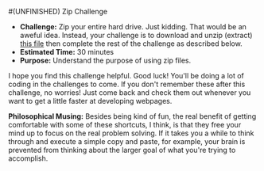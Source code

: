 #(UNFINISHED) Zip Challenge

* **Challenge:** Zip your entire hard drive. Just kidding. That would be an aweful idea. Instead, your challenge is to download and unzip (extract) [this file]() then complete the rest of the challenge as described below.
* **Estimated Time:** 30 minutes
* **Purpose:** Understand the purpose of using zip files.

I hope you find this challenge helpful. Good luck! You'll be doing a lot of coding in the challenges to come. If you don't remember these after this challenge, no worries! Just come back and check them out whenever you want to get a little faster at developing webpages.

**Philosophical Musing:** Besides being kind of fun, the real benefit of getting comfortable with some of these shortcuts, I think, is that they free your mind up to focus on the real problem solving. If it takes you a while to think through and execute a simple copy and paste, for example, your brain is prevented from thinking about the larger goal of what you're trying to accomplish.
